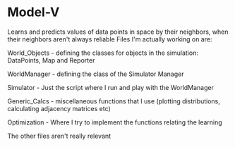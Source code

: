 # Model-V
Learns and predicts values of data points in space by their neighbors, when their neighbors aren't always reliable
Files I'm actually working on are:

  World_Objects - defining the classes for objects in the simulation: DataPoints, Map and Reporter
  
  WorldManager - defining the class of the Simulator Manager
  
  Simulator - Just the script where I run and play with the WorldManager
  
  Generic_Calcs - miscellaneous functions that I use (plotting distributions, calculating adjacency matrices etc)
  
  Optimization - Where I try to implement the functions relating the learning
  
  The other files aren't really relevant
